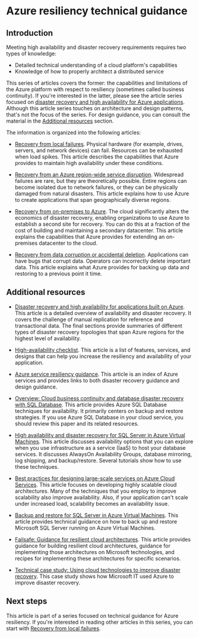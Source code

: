 <properties
    pageTitle="Resiliency technical guidance index | Azure"
    description="Index of technical articles on understanding and designing resilient, highly available, fault-tolerant applications, as well as planning for disaster recovery and business continuity"
    services=""
    documentationcenter="na"
    author="adamglick"
    manager="saladki"
    editor="" />
<tags
    ms.assetid="0eafb464-810a-4539-905e-8c91e5f3c09e"
    ms.service="resiliency"
    ms.devlang="na"
    ms.topic="article"
    ms.tgt_pltfrm="na"
    ms.workload="na"
    ms.date="08/18/2016"
    wacn.date=""
    ms.author="aglick" />

# Azure resiliency technical guidance

## Introduction

Meeting high availability and disaster recovery requirements requires two types of knowledge:

* Detailed technical understanding of a cloud platform's capabilities
* Knowledge of how to properly architect a distributed service

This series of articles covers the former: the capabilities and limitations of the Azure platform with respect to resiliency (sometimes called business continuity). If you're interested in the latter, please see the article series focused on [disaster recovery and high availability for Azure applications](https://aka.ms/drtechguide). Although this article series touches on architecture and design patterns, that's not the focus of the series. For design guidance, you can consult the material in the [Additional resources](#additional-resources) section.

The information is organized into the following articles:

* [Recovery from local failures](/documentation/articles/resiliency-technical-guidance-recovery-local-failures/).
Physical hardware (for example, drives, servers, and network devices) can fail. Resources can be exhausted when load spikes. This article describes the capabilities that Azure provides to maintain high availability under these conditions.

* [Recovery from an Azure region-wide service disruption](/documentation/articles/resiliency-technical-guidance-recovery-loss-azure-region/).
Widespread failures are rare, but they are theoretically possible. Entire regions can become isolated due to network failures, or they can be physically damaged from natural disasters. This article explains how to use Azure to create applications that span geographically diverse regions.

* [Recovery from on-premises to Azure](/documentation/articles/resiliency-technical-guidance-recovery-on-premises-azure/).
The cloud significantly alters the economics of disaster recovery, enabling organizations to use Azure to establish a second site for recovery. You can do this at a fraction of the cost of building and maintaining a secondary datacenter. This article explains the capabilities that Azure provides for extending an on-premises datacenter to the cloud.

* [Recovery from data corruption or accidental deletion](/documentation/articles/resiliency-technical-guidance-recovery-data-corruption/).
Applications can have bugs that corrupt data. Operators can incorrectly delete important data. This article explains what Azure provides for backing up data and restoring to a previous point it time.

## <a name="additional-resources"></a> Additional resources

* [Disaster recovery and high availability for applications built on Azure](/documentation/articles/resiliency-disaster-recovery-high-availability-azure-applications/).
This article is a detailed overview of availability and disaster recovery. It covers the challenge of manual replication for reference and transactional data. The final sections provide summaries of different types of disaster recovery topologies that span Azure regions for the highest level of availability.

* [High-availability checklist](/documentation/articles/resiliency-high-availability-checklist/).
This article is a list of features, services, and designs that can help you increase the resiliency and availability of your application.

* [Azure service resiliency guidance](/documentation/articles/resiliency-service-guidance-index/).
This article is an index of Azure services and provides links to both disaster recovery guidance and design guidance.

* [Overview: Cloud business continuity and database disaster recovery with SQL Database](/documentation/articles/sql-database-business-continuity/).
This article provides Azure SQL Database techniques for availability. It primarily centers on backup and restore strategies. If you use Azure SQL Database in your cloud service, you should review this paper and its related resources.

* [High availability and disaster recovery for SQL Server in Azure Virtual Machines](/documentation/articles/virtual-machines-windows-sql-high-availability-dr/).
This article discusses availability options that you can explore when you use infrastructure as a service (IaaS) to host your database services. It discusses AlwaysOn Availability Groups, database mirroring, log shipping, and backup/restore. Several tutorials show how to use these techniques.

* [Best practices for designing large-scale services on Azure Cloud Services](https://azure.microsoft.com//blog/best-practices-for-designing-large-scale-services-on-windows-azure/).
This article focuses on developing highly scalable cloud architectures. Many of the techniques that you employ to improve scalability also improve availability. Also, if your application can't scale under increased load, scalability becomes an availability issue.

* [Backup and restore for SQL Server in Azure Virtual Machines](/documentation/articles/virtual-machines-windows-sql-backup-recovery/).
This article provides technical guidance on how to back up and restore Microsoft SQL Server running on Azure Virtual Machines.

* [Failsafe: Guidance for resilient cloud architectures](https://channel9.msdn.com/Series/FailSafe).
This article provides guidance for building resilient cloud architectures, guidance for implementing those architectures on Microsoft technologies, and recipes for implementing these architectures for specific scenarios.

* [Technical case study: Using cloud technologies to improve disaster recovery](https://www.microsoft.com/itshowcase/Article/Content/737/Using-cloud-technologies-to-improve-disaster-recovery).
This case study shows how Microsoft IT used Azure to improve disaster recovery.

## Next steps

This article is part of a series focused on technical guidance for Azure resiliency. If you're interested in reading other articles in this series, you can start with [Recovery from local failures](/documentation/articles/resiliency-technical-guidance-recovery-local-failures/).
